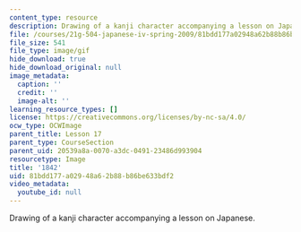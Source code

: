 ```yaml
---
content_type: resource
description: Drawing of a kanji character accompanying a lesson on Japanese.
file: /courses/21g-504-japanese-iv-spring-2009/81bdd177a02948a62b88b86be633bdf2_1842.gif
file_size: 541
file_type: image/gif
hide_download: true
hide_download_original: null
image_metadata:
  caption: ''
  credit: ''
  image-alt: ''
learning_resource_types: []
license: https://creativecommons.org/licenses/by-nc-sa/4.0/
ocw_type: OCWImage
parent_title: Lesson 17
parent_type: CourseSection
parent_uid: 20539a8a-0070-a3dc-0491-23486d993904
resourcetype: Image
title: '1842'
uid: 81bdd177-a029-48a6-2b88-b86be633bdf2
video_metadata:
  youtube_id: null
---
```

Drawing of a kanji character accompanying a lesson on Japanese.